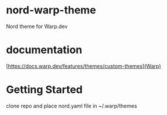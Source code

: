 # nord-warp-theme

Nord theme for Warp.dev

# documentation

[https://docs.warp.dev/features/themes/custom-themes](Warp)

# Getting Started

clone repo and place nord.yaml file in ~/.warp/themes
